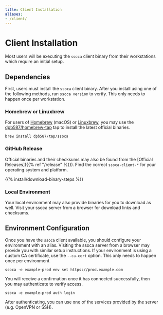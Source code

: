 ```yaml
---
title: Client Installation
aliases:
- /client/
---
```


# Client Installation

Most users will be executing the `ssoca` client binary from their workstations which require an initial setup.


## Dependencies

First, users must install the `ssoca` client binary. After you install using one of the following methods, run `ssoca version` to verify. This only needs to happen once per workstation.


### Homebrew or Linuxbrew

For users of [Homebrew](https://brew.sh/) (macOS) or [Linuxbrew](http://linuxbrew.sh/), you may use the [dpb587/homebrew-tap](https://github.com/dpb587/homebrew-tap) tap to install the latest official binaries.

    brew install dpb587/tap/ssoca


### GitHub Release

Official binaries and their checksums may also be found from the [Official Releases]({{% ref "/release" %}}). Find the correct `ssoca-client-*` for your operating system and platform.

{{% install/download-binary-steps %}}


### Local Environment

Your local environment may also provide binaries for you to download as well. Visit your ssoca server from a browser for download links and checksums.


## Environment Configuration

Once you have the `ssoca` client available, you should configure your environment with an alias. Visiting the ssoca server from a browser may provide you with similar setup instructions. If your environment is using a custom CA certificate, use the `--ca-cert` option. This only needs to happen once per environment.

    ssoca -e example-prod env set https://prod.example.com

You will receive a confirmation once it has connected successfully, then you may authenticate to verify access.

    ssoca -e example-prod auth login

After authenticating, you can use one of the services provided by the server (e.g. OpenVPN or SSH).
